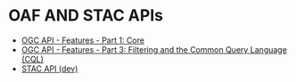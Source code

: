 # OAF AND STAC APIs

* [OGC API - Features - Part 1: Core](http://docs.opengeospatial.org/is/17-069r3/17-069r3.html)
* [OGC API - Features - Part 3: Filtering and the Common Query Language (CQL)](https://portal.ogc.org/files/96288)
* [STAC API (dev)](https://github.com/radiantearth/stac-api-spec/tree/dev)
